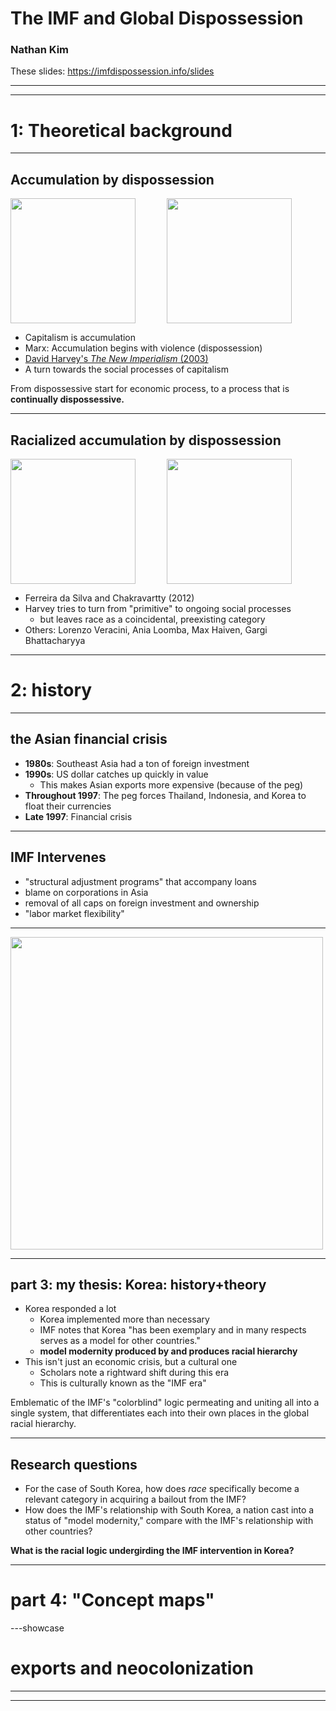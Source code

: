 # The IMF and Global Dispossession

### Nathan Kim

These slides: https://imfdispossession.info/slides

---

<List 
    title='this presentation' 
    items='["Theoretical background", "The history", "My thesis", "Graphics (sort of)", "Reflections on methods"]' 
/>

---

# 1: Theoretical background

---

## Accumulation by dispossession

<div style="display: flex; flex-direction: row;">
  <img style="margin-right: 50px;" src="/slides/assets/marx.jpg" height="200">
  <img src="/slides/assets/harvey.jpg" height="200">
</div>

- Capitalism is accumulation
- Marx: Accumulation begins with violence (dispossession)
- [David Harvey's _The New Imperialism_ (2003)](https://eatonak.org/IPE501/downloads/files/New%20Imperialism.pdf)
- A turn towards the social processes of capitalism

From dispossessive start for economic process, to a process that is
**continually dispossessive.**

---

## Racialized accumulation by dispossession

<div style="display: flex; flex-direction: row;">
  <img style="margin-right: 50px;" src="/slides/assets/dasilva.jpg" height="200">
  <img src="/slides/assets/chakravartty.jpg" height="200">
</div>

- Ferreira da Silva and Chakravartty (2012)
- Harvey tries to turn from "primitive" to ongoing social processes
  - but leaves race as a coincidental, preexisting category
- Others: Lorenzo Veracini, Ania Loomba, Max Haiven, Gargi Bhattacharyya

---

# 2: history

---

## the Asian financial crisis

- **1980s**: Southeast Asia had a ton of foreign investment
- **1990s**: US dollar catches up quickly in value
  - This makes Asian exports more expensive (because of the peg)
- **Throughout 1997**: The peg forces Thailand, Indonesia, and Korea to float
  their currencies
- **Late 1997**: Financial crisis

---

## IMF Intervenes

- "structural adjustment programs" that accompany loans
- blame on corporations in Asia
- removal of all caps on foreign investment and ownership
- "labor market flexibility"

---

<img src="/slides/assets/12-04-97.png" height="500">

---

## part 3: my thesis: Korea: history+theory

- Korea responded a lot
  - Korea implemented more than necessary
  - IMF notes that Korea "has been exemplary and in many respects serves as a
    model for other countries."
  - **model modernity produced by and produces racial hierarchy**
- This isn't just an economic crisis, but a cultural one
  - Scholars note a rightward shift during this era
  - This is culturally known as the "IMF era"

Emblematic of the IMF's "colorblind" logic permeating and uniting all into a
single system, that differentiates each into their own places in the global
racial hierarchy.

---

## Research questions

- For the case of South Korea, how does _race_ specifically become a relevant
  category in acquiring a bailout from the IMF?
- How does the IMF's relationship with South Korea, a nation cast into a status
  of "model modernity," compare with the IMF's relationship with other
  countries?

**What is the racial logic undergirding the IMF intervention in Korea?**

---

# part 4: "Concept maps"

---showcase

<Trademap xMulti="1.5" />

<div class="overlay">
  <div class="text-background">

# exports and neocolonization

  </div>
  <div style="width: 40%;"></div>
</div>

---

<Story />

---

<Title />

<div class="overlay">
  <div class="text-background">

# the logic of the IMF

  </div>
  <div style="width: 40%;"></div>
</div>

---

<div class="overlay">
  <div class="text-background" style="width: 80%;">

# reflections and conclusions

Wishing that the humanities could open up, in terms of accessibility and scope,
our

1. tools
2. products
3. processes
4. presentations

  </div>
</div>

---

<div class="overlay">
  <div class="text-background" style="width: 80%;">

# feedback / questions / comments

Thank you :)

  </div>
</div>
